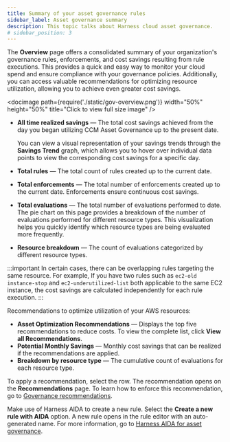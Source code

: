 ```yaml
---
title: Summary of your asset governance rules  
sidebar_label: Asset governance summary 
description: This topic talks about Harness cloud asset governance.
# sidebar_position: 3
---
```


The **Overview** page offers a consolidated summary of your organization's governance rules, enforcements, and cost savings resulting from rule executions. This provides a quick and easy way to monitor your cloud spend and ensure compliance with your governance policies. Additionally, you can access valuable recommendations for optimizing resource utilization, allowing you to achieve even greater cost savings. 

  <docimage path={require('./static/gov-overview.png')} width="50%" height="50%" title="Click to view full size image" />

  - **All time realized savings** — The total cost savings achieved from the day you began utilizing CCM Asset Governance up to the present date.
  
    You can view a visual representation of your savings trends through the **Savings Trend** graph, which allows you to hover over individual data points to view the corresponding cost savings for a specific day. <!---This feature provides you with a granular level of insight into your cloud spend, enabling you to identify any trends or anomalies and make informed decisions to optimize your resource utilization and maximize cost savings.-->

  - **Total rules** — The total count of rules created up to the current date.
  - **Total enforcements** — The total number of enforcements created up to the current date. Enforcements ensure continuous cost savings.
  - **Total evaluations** — The total number of evaluations performed to date. The pie chart on this page provides a breakdown of the number of evaluations performed for different resource types. This visualization helps you quickly identify which resource types are being evaluated more frequently.
  - **Resource breakdown** — The count of evaluations categorized by different resource types.

:::important
In certain cases, there can be overlapping rules targeting the same resource. For example, If you have two rules such as `ec2-old instance-stop` and `ec2-underutilized-list` both applicable to the same EC2 instance, the cost savings are calculated independently for each rule execution.
:::

  Recommendations to optimize utilization of your AWS resources:
  - **Asset Optimization Recommendations** — Displays the top five recommendations to reduce costs. To view the complete list, click **View all Recommendations**.
  - **Potential Monthly Savings** — Monthly cost savings that can be realized if the recommendations are applied.
  - **Breakdown by resource type** — The cumulative count of evaluations for each resource type.
  
To apply a recommendation, select the row. The recommendation opens on the **Recommendations** page. To learn how to enforce this recommendation, go to [Governance recommendations](/docs/cloud-cost-management/use-ccm-cost-optimization/1-ccm-recommendations/governance.md).

Make use of Harness AIDA to create a new rule. Select the **Create a new rule with AIDA** option. A new rule opens in the rule editor with an auto-generated name. For more information, go to [Harness AIDA for asset governance](../asset-governance/cag-aida/gen-ai-overview.md).

